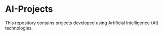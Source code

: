 # AI-Projects
This repository contains projects developed using Artificial Intelligence (AI) technologies.
